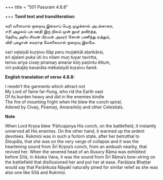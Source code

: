 +++
title = "501 Pasuram 4.8.8"

+++
**Tamil text and transliteration:**

வரி வளையால் குறைவு இல்லாப் பெரு முழக்கால் அடங்காரை,  
எரி அழலம் புக ஊதி இரு நிலம் முன் துயர் தவிர்த்த,  
தெரிவு அரிய சிவன் பிரமன் அமரர் கோன் பணிந்து ஏத்தும்,  
விரி புகழான் கவராத மேகலையால் குறைவு இலமே.

vari vaḷaiyāl kuṟaivu illāp peru muḻakkāl aṭaṅkārai,  
eri aḻalam puka ūti iru nilam muṉ tuyar tavirtta,  
terivu ariya civaṉ piramaṉ amarar kōṉ paṇintu ēttum,  
viri pukaḻāṉ kavarāta mēkalaiyāl kuṟaivu ilamē.

**English translation of verse 4.8.8:**

I needn’t the garments which attract not  
My Lord of fame far-flung, who rid the Earth vast  
Of its burden heavy and did in the enemies kindle  
The fire of mounting fright when He blew the conch spiral,  
Adored by Civaṉ, Piramaṉ, Amararkōṉ and other Celestials.

**Note**

When Lord Kṛṣṇa blew ‘Pāñcajanya His conch, on the battlefield, it instantly unnerved all His enemies. On the other hand, it warmed up the ardent devotees. Rukmiṇi was in such a forlorn state, after her betrothal to Śiśupāla, that she was on the very verge of collapse and it was the heartening sound from Śrī Kṛṣṇa’s conch, from an ambush nearby, that revived her. When the severed head of an illusory Rāma was exhibited before Sītā, in Aśoka Vana, it was the sound from Śrī Rāma’s bow-string on the battlefield that disillusioned her and put her at ease. Parāśara Bhaṭṭar would say that Parāṅkuśa Nāyakī naturally pined for similar relief as she was also one like Sītā and Rukmiṇi.


